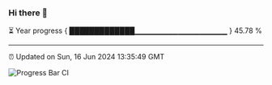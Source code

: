 ### Hi there 👋

⏳ Year progress { █████████████▁▁▁▁▁▁▁▁▁▁▁▁▁▁▁▁▁ } 45.78 %

---

⏰ Updated on Sun, 16 Jun 2024 13:35:49 GMT

![Progress Bar CI](https://github.com/IshwaranRudhara/GIT-ACTION/workflows/Progress%20Bar%20CI/badge.svg)
